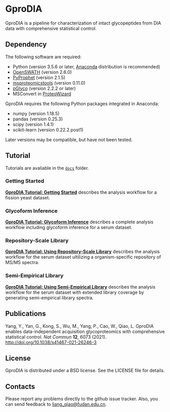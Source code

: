 # GproDIA

GproDIA is a pipeline for characterization of intact glycopeptides from DIA data with comprehensive statistical control.

## Dependency
The following software are required:
- Python (version 3.5.6 or later, [Anaconda](https://www.anaconda.com/) distribution is recommended)
- [OpenSWATH](http://openswath.org/) (version 2.6.0)
- [PyProphet](https://github.com/PyProphet/pyprophet) (version 2.1.5)
- [msproteomicstools](https://github.com/msproteomicstools/msproteomicstools) (version 0.11.0)
- [pGlyco](http://pfind.ict.ac.cn/software/pGlyco/index.html) (version 2.2.2 or later)
- MSConvert in [ProteoWizard](http://proteowizard.sourceforge.net/)

GproDIA requires the following Python packages integrated in Anaconda:
- numpy (version 1.18.5)
- pandas (version 0.25.3)
- scipy (version 1.4.1)
- scikit-learn (version 0.22.2.post1)

Later versions may be compatible, but have not been tested.

## Tutorial
Tutorials are avaliable in the [`docs`](docs) folder.

### Getting Started
[**GproDIA Tutorial: Getting Started**](docs/getting_started.md) describes the analysis workflow for a fission yeast dataset.

### Glycoform Inference
[**GproDIA Tutorial: Glycoform Inference**](docs/glycoform_inference.md) describes a complete analysis workflow including glycoform inference for a serum dataset.

### Repository-Scale Library
[**GproDIA Tutorial: Using Repository-Scale Library**](docs/repository_scale_library.md) describes the analysis workflow for the serum dataset ultilizing a organism-specific repository of MS/MS spectra.

### Semi-Empirical Library
[**GproDIA Tutorial: Using Semi-Empirical Library**](docs/semiempirical_library.md) describes the analysis workflow for the serum dataset with extended library coverage by generating semi-empirical library spectra.

## Publications
Yang, Y., Yan, G., Kong, S., Wu, M., Yang, P., Cao, W., Qiao, L. GproDIA enables data-independent acquisition glycoproteomics with comprehensive statistical control. *Nat Commun* **12**, 6073 (2021). http://doi.org/10.1038/s41467-021-26246-3

## License
GproDIA is distributed under a BSD license. See the LICENSE file for details.

## Contacts
Please report any problems directly to the github issue tracker. Also, you can send feedback to liang_qiao@fudan.edu.cn.
